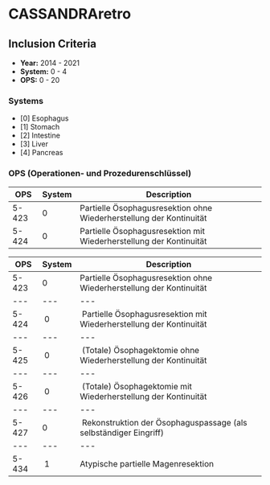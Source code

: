 # CASSANDRAretro

## Inclusion Criteria
- **Year:** 2014 - 2021
- **System:** 0 - 4
- **OPS:** 0 - 20

### Systems
- [0] Esophagus
- [1] Stomach
- [2] Intestine
- [3] Liver
- [4] Pancreas

### OPS (Operationen- und Prozedurenschlüssel)
| OPS   | System | Description                                                                   |
| ------| ------ |------------------------------------------------------------------------------ |
| 5-423 | 0      | Partielle Ösophagusresektion ohne Wiederherstellung der Kontinuität           |
| 5-424 | 0      | Partielle Ösophagusresektion mit Wiederherstellung der Kontinuität            |




OPS | System | Description
--- | --- | ---
5-423 | 0 | Partielle Ösophagusresektion ohne Wiederherstellung der Kontinuität
--- | --- | ---
5-424 | 0 | Partielle Ösophagusresektion mit Wiederherstellung der Kontinuität
--- | --- | ---
5-425 | 0 | (Totale) Ösophagektomie ohne Wiederherstellung der Kontinuität
--- | --- | ---
5-426 | 0 | (Totale) Ösophagektomie mit Wiederherstellung der Kontinuität
--- | --- | ---
5-427 | 0 | Rekonstruktion der Ösophaguspassage (als selbständiger Eingriff)
--- | --- | ---
5-434 | 1 | Atypische partielle Magenresektion
